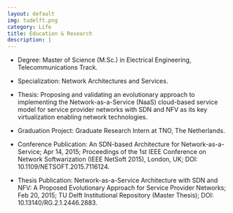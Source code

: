 ```yaml
---
layout: default
img: tudelft.png
category: Life
title: Education & Research
description: |
---
```


* Degree: Master of Science (M.Sc.) in Electrical Engineering, Telecommunications Track.

* Specialization: Network Architectures and Services.

* Thesis: Proposing and validating an evolutionary approach to implementing the Network-as-a-Service (NaaS) cloud-based service model for service provider networks with SDN and NFV as its key virtualization enabling network technologies.

* Graduation Project: Graduate Research Intern at TNO, The Netherlands.

* Conference Publication: An SDN-based Architecture for Network-as-a-Service; Apr 14, 2015; Proceedings of the 1st IEEE Conference on Network Softwarization (IEEE NetSoft 2015), London, UK; DOI: 10.1109/NETSOFT.2015.7116124.

* Thesis Publication: Network-as-a-Service Architecture with SDN and NFV: A Proposed Evolutionary Approach for Service Provider Networks; Feb 20, 2015; TU Delft Institutional Repository (Master Thesis); DOI: 10.13140/RG.2.1.2446.2883.
